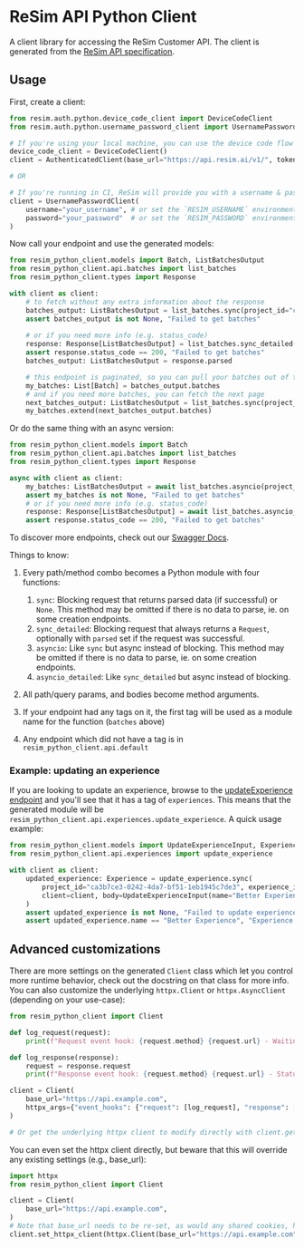 # ReSim API Python Client
A client library for accessing the ReSim Customer API. The client is generated from the [ReSim API specification](https://redocly.github.io/redoc/?url=https://api.resim.ai).

## Usage
First, create a client:

```python
from resim.auth.python.device_code_client import DeviceCodeClient
from resim.auth.python.username_password_client import UsernamePasswordClient

# If you're using your local machine, you can use the device code flow to get a token
device_code_client = DeviceCodeClient()
client = AuthenticatedClient(base_url="https://api.resim.ai/v1/", token=device_code_client.get_jwt()["access_token"])

# OR

# If you're running in CI, ReSim will provide you with a username & password to auth with
client = UsernamePasswordClient(
    username="your_username", # or set the `RESIM_USERNAME` environment variable
    password="your_password"  # or set the `RESIM_PASSWORD` environment variable
)
```

Now call your endpoint and use the generated models:

```python
from resim_python_client.models import Batch, ListBatchesOutput
from resim_python_client.api.batches import list_batches
from resim_python_client.types import Response

with client as client:
    # to fetch without any extra information about the response
    batches_output: ListBatchesOutput = list_batches.sync(project_id="ca3b7ce3-0242-4da7-bf51-1eb1945c7de3", client=client)
    assert batches_output is not None, "Failed to get batches"
    
    # or if you need more info (e.g. status_code)
    response: Response[ListBatchesOutput] = list_batches.sync_detailed(project_id="ca3b7ce3-0242-4da7-bf51-1eb1945c7de3", client=client)
    assert response.status_code == 200, "Failed to get batches"
    batches_output: ListBatchesOutput = response.parsed

    # this endpoint is paginated, so you can pull your batches out of the response type
    my_batches: List[Batch] = batches_output.batches
    # and if you need more batches, you can fetch the next page
    next_batches_output: ListBatchesOutput = list_batches.sync(project_id="ca3b7ce3-0242-4da7-bf51-1eb1945c7de3", client=client, page_token=batches_output.next_page_token)
    my_batches.extend(next_batches_output.batches)
```

Or do the same thing with an async version:

```python
from resim_python_client.models import Batch
from resim_python_client.api.batches import list_batches
from resim_python_client.types import Response

async with client as client:
    my_batches: ListBatchesOutput = await list_batches.asyncio(project_id="ca3b7ce3-0242-4da7-bf51-1eb1945c7de3", client=client)
    assert my_batches is not None, "Failed to get batches"
    # or if you need more info (e.g. status_code)
    response: Response[ListBatchesOutput] = await list_batches.asyncio_detailed(project_id="ca3b7ce3-0242-4da7-bf51-1eb1945c7de3", client=client)
    assert response.status_code == 200, "Failed to get batches"
```

To discover more endpoints, check out our [Swagger Docs](https://redocly.github.io/redoc/?url=https://api.resim.ai). 

Things to know:
1. Every path/method combo becomes a Python module with four functions:
    1. `sync`: Blocking request that returns parsed data (if successful) or `None`. This method may be omitted if there is no data to parse, ie. on some creation endpoints.
    1. `sync_detailed`: Blocking request that always returns a `Request`, optionally with `parsed` set if the request was successful.
    1. `asyncio`: Like `sync` but async instead of blocking. This method may be omitted if there is no data to parse, ie. on some creation endpoints.
    1. `asyncio_detailed`: Like `sync_detailed` but async instead of blocking.

1. All path/query params, and bodies become method arguments.
1. If your endpoint had any tags on it, the first tag will be used as a module name for the function (`batches` above)
1. Any endpoint which did not have a tag is in `resim_python_client.api.default`

### Example: updating an experience

If you are looking to update an experience, browse to the [updateExperience endpoint](https://redocly.github.io/redoc/?url=https://api.resim.ai#tag/experiences/operation/updateExperience) and you'll see that it has a tag of `experiences`. This means that the generated module will be `resim_python_client.api.experiences.update_experience`. A quick usage example:

```python
from resim_python_client.models import UpdateExperienceInput, Experience
from resim_python_client.api.experiences import update_experience

with client as client:
    updated_experience: Experience = update_experience.sync(
        project_id="ca3b7ce3-0242-4da7-bf51-1eb1945c7de3", experience_id="bf6806c7-aa15-464d-8b2c-387d12c732da", 
        client=client, body=UpdateExperienceInput(name="Better Experience")
    )
    assert updated_experience is not None, "Failed to update experience"
    assert updated_experience.name == "Better Experience", "Experience name was not updated"
```

## Advanced customizations

There are more settings on the generated `Client` class which let you control more runtime behavior, check out the docstring on that class for more info. You can also customize the underlying `httpx.Client` or `httpx.AsyncClient` (depending on your use-case):

```python
from resim_python_client import Client

def log_request(request):
    print(f"Request event hook: {request.method} {request.url} - Waiting for response")

def log_response(response):
    request = response.request
    print(f"Response event hook: {request.method} {request.url} - Status {response.status_code}")

client = Client(
    base_url="https://api.example.com",
    httpx_args={"event_hooks": {"request": [log_request], "response": [log_response]}},
)

# Or get the underlying httpx client to modify directly with client.get_httpx_client() or client.get_async_httpx_client()
```

You can even set the httpx client directly, but beware that this will override any existing settings (e.g., base_url):

```python
import httpx
from resim_python_client import Client

client = Client(
    base_url="https://api.example.com",
)
# Note that base_url needs to be re-set, as would any shared cookies, headers, etc.
client.set_httpx_client(httpx.Client(base_url="https://api.example.com", proxies="http://localhost:8030"))
```

